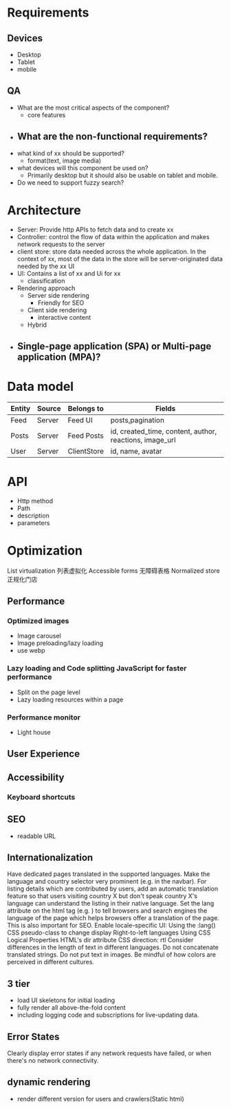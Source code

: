 # Requirements
## Devices
- Desktop
- Tablet
- mobile

## QA
- What are the most critical aspects of the component?
  - core features
- What are the non-functional requirements?
  - 
- what kind of xx should be supported?
  - format(text, image media)
- what devices will this component be used on?
  - Primarily desktop but it should also be usable on tablet and mobile.
- Do we need to support fuzzy search?

# Architecture
- Server: Provide http APIs to fetch data and to create xx
- Controller: control the flow of data within the application and makes network requests to the server
- client store: store data needed across the whole application. In the context of xx, most of the data in the store will be server-originated data needed by the xx UI
- UI: Contains a list of xx and Ui for xx
  - classification
- Rendering approach
  - Server side rendering
    - Friendly for SEO
  - Client side rendering
    - interactive content
  - Hybrid
- Single-page application (SPA) or Multi-page application (MPA)?
  - 
# Data model
| Entity | Source | Belongs to | Fields                                      |
|--------|--------|------------|---------------------------------------------|
| Feed   | Server | Feed UI    | posts,pagination  |
|   Posts     |    Server    |  Feed Posts   |  id, created_time, content, author, reactions, image_url    |
|   User     |    Server    |  ClientStore   |    id, name, avatar  |

# API 
- Http method
- Path
- description
- parameters

# Optimization
List virtualization
    列表虚拟化
    Accessible forms
    无障碍表格
    Normalized store
    正规化门店

## Performance
### Optimized images
- Image carousel
- Image preloading/lazy loading
- use webp
### Lazy loading and Code splitting JavaScript for faster performance
- Split on the page level
- Lazy loading resources within a page
### Performance monitor
- Light house 
## User Experience
## Accessibility
### Keyboard shortcuts
## SEO
- readable URL
## Internationalization
Have dedicated pages translated in the supported languages.
Make the language and country selector very prominent (e.g. in the navbar).
For listing details which are contributed by users, add an automatic translation feature so that users visiting country X but don't speak country X's language can understand the listing in their native language.
Set the lang attribute on the html tag (e.g. <html lang="zh-cn">) to tell browsers and search engines the language of the page which helps browsers offer a translation of the page. This is also important for SEO.
Enable locale-specific UI:
    Using the :lang() CSS pseudo-class to change display
    Right-to-left languages
        Using CSS Logical Properties
        HTML's dir attribute
        CSS direction: rtl
Consider differences in the length of text in different languages.
Do not concatenate translated strings.
Do not put text in images.
Be mindful of how colors are perceived in different cultures.

## 3 tier
- load UI skeletons for initial loading 
- fully render all above-the-fold content
-  including logging code and subscriptions for live-updating data.

## Error States
Clearly display error states if any network requests have failed, or when there's no network connectivity.

## dynamic rendering
- render different version for users and crawlers(Static html)
